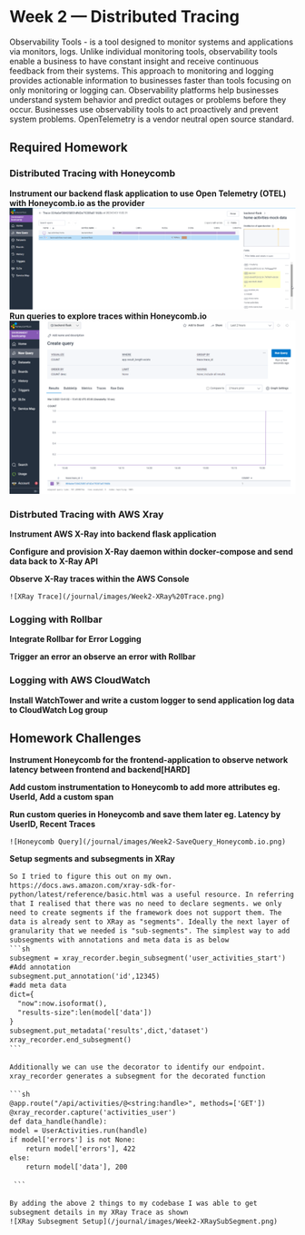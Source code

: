 # Week 2 — Distributed Tracing

Observability Tools - is a tool designed to monitor systems and applications via monitors, logs. Unlike individual monitoring tools, observability tools enable a business to have constant insight and receive continuous feedback from their systems. This approach to monitoring and logging provides actionable information to businesses faster than tools focusing on only monitoring or logging can. Observability platforms help businesses understand system behavior and predict outages or problems before they occur. Businesses use observability tools to act proactively and prevent system problems.
OpenTelemetry is a vendor neutral open source standard.

## **Required Homework**

### **Distributed Tracing with Honeycomb**
**Instrument our backend flask application to use Open Telemetry (OTEL) with Honeycomb.io as the provider**
    ![Honeycomb Trace](/journal/images/Week2-Backend_Trace_Honeycomb.png)
**Run queries to explore traces within Honeycomb.io**
    ![Honeycomb Query](/journal/images/Week2-Query_Honeycomb.png)

### **Distrbuted Tracing with AWS Xray**

**Instrument AWS X-Ray into backend flask application**

**Configure and provision X-Ray daemon within docker-compose and send data back to X-Ray API**

**Observe X-Ray traces within the AWS Console**

    ![XRay Trace](/journal/images/Week2-XRay%20Trace.png)

### **Logging with Rollbar**

**Integrate Rollbar for Error Logging**

**Trigger an error an observe an error with Rollbar**

### **Logging with AWS CloudWatch**
**Install WatchTower and write a custom logger to send application log data to CloudWatch Log group**



## Homework Challenges
**Instrument Honeycomb for the frontend-application to observe network latency between frontend and backend[HARD]**

**Add custom instrumentation to Honeycomb to add more attributes eg. UserId, Add a custom span**

**Run custom queries in Honeycomb and save them later eg. Latency by UserID, Recent Traces**

    ![Honeycomb Query](/journal/images/Week2-SaveQuery_Honeycomb.io.png)

**Setup segments and subsegments in XRay**
    
    So I tried to figure this out on my own. https://docs.aws.amazon.com/xray-sdk-for-python/latest/reference/basic.html was a useful resource. In referring that I realised that there was no need to declare segments. we only need to create segments if the framework does not support them. The data is already sent to XRay as "segments". Ideally the next layer of granularity that we needed is "sub-segments". The simplest way to add subsegments with annotations and meta data is as below
    ```sh
    subsegment = xray_recorder.begin_subsegment('user_activities_start')
    #Add annotation
    subsegment.put_annotation('id',12345)
    #add meta data
    dict={
      "now":now.isoformat(),
      "results-size":len(model['data'])
    }
    subsegment.put_metadata('results',dict,'dataset')
    xray_recorder.end_subsegment()
    ```

    Additionally we can use the decorator to identify our endpoint. xray_recorder generates a subsegment for the decorated function

    ```sh
    @app.route("/api/activities/@<string:handle>", methods=['GET'])
    @xray_recorder.capture('activities_user')
    def data_handle(handle):
    model = UserActivities.run(handle)
    if model['errors'] is not None:
        return model['errors'], 422
    else:
        return model['data'], 200

     ```

    By adding the above 2 things to my codebase I was able to get subsegment details in my XRay Trace as shown
    ![XRay Subsegment Setup](/journal/images/Week2-XRaySubSegment.png)


    

